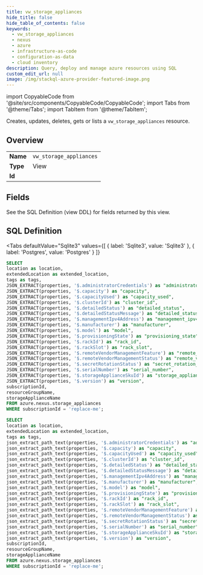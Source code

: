 ```yaml
--- 
title: vw_storage_appliances
hide_title: false
hide_table_of_contents: false
keywords:
  - vw_storage_appliances
  - nexus
  - azure
  - infrastructure-as-code
  - configuration-as-data
  - cloud inventory
description: Query, deploy and manage azure resources using SQL
custom_edit_url: null
image: /img/stackql-azure-provider-featured-image.png
---
```


import CopyableCode from '@site/src/components/CopyableCode/CopyableCode';
import Tabs from '@theme/Tabs';
import TabItem from '@theme/TabItem';

Creates, updates, deletes, gets or lists a <code>vw_storage_appliances</code> resource.

## Overview
<table><tbody>
<tr><td><b>Name</b></td><td><code>vw_storage_appliances</code></td></tr>
<tr><td><b>Type</b></td><td>View</td></tr>
<tr><td><b>Id</b></td><td><CopyableCode code="azure.nexus.vw_storage_appliances" /></td></tr>
</tbody></table>

## Fields

See the SQL Definition (view DDL) for fields returned by this view.

## SQL Definition

<Tabs
defaultValue="Sqlite3"
values={[
{ label: 'Sqlite3', value: 'Sqlite3' },
{ label: 'Postgres', value: 'Postgres' }
]}
>
<TabItem value="Sqlite3">

```sql
SELECT
location as location,
extendedLocation as extended_location,
tags as tags,
JSON_EXTRACT(properties, '$.administratorCredentials') as "administrator_credentials",
JSON_EXTRACT(properties, '$.capacity') as "capacity",
JSON_EXTRACT(properties, '$.capacityUsed') as "capacity_used",
JSON_EXTRACT(properties, '$.clusterId') as "cluster_id",
JSON_EXTRACT(properties, '$.detailedStatus') as "detailed_status",
JSON_EXTRACT(properties, '$.detailedStatusMessage') as "detailed_status_message",
JSON_EXTRACT(properties, '$.managementIpv4Address') as "management_ipv4_address",
JSON_EXTRACT(properties, '$.manufacturer') as "manufacturer",
JSON_EXTRACT(properties, '$.model') as "model",
JSON_EXTRACT(properties, '$.provisioningState') as "provisioning_state",
JSON_EXTRACT(properties, '$.rackId') as "rack_id",
JSON_EXTRACT(properties, '$.rackSlot') as "rack_slot",
JSON_EXTRACT(properties, '$.remoteVendorManagementFeature') as "remote_vendor_management_feature",
JSON_EXTRACT(properties, '$.remoteVendorManagementStatus') as "remote_vendor_management_status",
JSON_EXTRACT(properties, '$.secretRotationStatus') as "secret_rotation_status",
JSON_EXTRACT(properties, '$.serialNumber') as "serial_number",
JSON_EXTRACT(properties, '$.storageApplianceSkuId') as "storage_appliance_sku_id",
JSON_EXTRACT(properties, '$.version') as "version",
subscriptionId,
resourceGroupName,
storageApplianceName
FROM azure.nexus.storage_appliances
WHERE subscriptionId = 'replace-me';
```

</TabItem>
<TabItem value="Postgres">

```sql
SELECT
location as location,
extendedLocation as extended_location,
tags as tags,
json_extract_path_text(properties, '$.administratorCredentials') as "administrator_credentials",
json_extract_path_text(properties, '$.capacity') as "capacity",
json_extract_path_text(properties, '$.capacityUsed') as "capacity_used",
json_extract_path_text(properties, '$.clusterId') as "cluster_id",
json_extract_path_text(properties, '$.detailedStatus') as "detailed_status",
json_extract_path_text(properties, '$.detailedStatusMessage') as "detailed_status_message",
json_extract_path_text(properties, '$.managementIpv4Address') as "management_ipv4_address",
json_extract_path_text(properties, '$.manufacturer') as "manufacturer",
json_extract_path_text(properties, '$.model') as "model",
json_extract_path_text(properties, '$.provisioningState') as "provisioning_state",
json_extract_path_text(properties, '$.rackId') as "rack_id",
json_extract_path_text(properties, '$.rackSlot') as "rack_slot",
json_extract_path_text(properties, '$.remoteVendorManagementFeature') as "remote_vendor_management_feature",
json_extract_path_text(properties, '$.remoteVendorManagementStatus') as "remote_vendor_management_status",
json_extract_path_text(properties, '$.secretRotationStatus') as "secret_rotation_status",
json_extract_path_text(properties, '$.serialNumber') as "serial_number",
json_extract_path_text(properties, '$.storageApplianceSkuId') as "storage_appliance_sku_id",
json_extract_path_text(properties, '$.version') as "version",
subscriptionId,
resourceGroupName,
storageApplianceName
FROM azure.nexus.storage_appliances
WHERE subscriptionId = 'replace-me';
```

</TabItem>
</Tabs>
